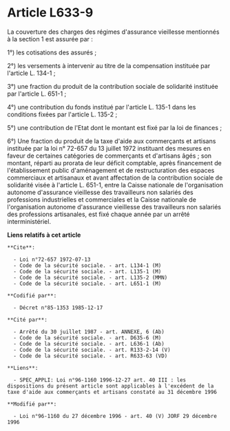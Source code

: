 # Article L633-9

La couverture des charges des régimes d'assurance vieillesse mentionnés à la section 1 est assurée par : 

1°) les cotisations des assurés ; 

2°) les versements à intervenir au titre de la compensation instituée par l'article L. 134-1 ; 

3°) une fraction du produit de la contribution sociale de solidarité instituée par l'article L. 651-1 ; 

4°) une contribution du fonds institué par l'article L. 135-1 dans les conditions fixées par l'article L. 135-2 ;

5°) une contribution de l'Etat dont le montant est fixé par la loi de finances ;

6°) Une fraction du produit de la taxe d'aide aux commerçants et artisans instituée par la loi n° 72-657 du 13 juillet 1972
instituant des mesures en faveur de certaines catégories de commerçants et d'artisans âgés ; son montant, réparti au prorata
de leur déficit comptable, après financement de l'établissement public d'aménagement et de restructuration des espaces
commerciaux et artisanaux et avant affectation de la contribution sociale de solidarité visée à l'article L. 651-1, entre la
Caisse nationale de l'organisation autonome d'assurance vieillesse des travailleurs non salariés des professions
industrielles et commerciales et la Caisse nationale de l'organisation autonome d'assurance vieillesse des travailleurs non
salariés des professions artisanales, est fixé chaque année par un arrêté interministériel.

**Liens relatifs à cet article**

	**Cite**:

	  - Loi n°72-657 1972-07-13
	  - Code de la sécurité sociale. - art. L134-1 (M)
	  - Code de la sécurité sociale. - art. L135-1 (M)
	  - Code de la sécurité sociale. - art. L135-2 (MMN)
	  - Code de la sécurité sociale. - art. L651-1 (M)

	**Codifié par**:

	  - Décret n°85-1353 1985-12-17

	**Cité par**:

	  - Arrêté du 30 juillet 1987 - art. ANNEXE, 6 (Ab)
	  - Code de la sécurité sociale. - art. D635-6 (M)
	  - Code de la sécurité sociale. - art. L636-1 (Ab)
	  - Code de la sécurité sociale. - art. R133-2-14 (V)
	  - Code de la sécurité sociale. - art. R633-63 (VD)

	**Liens**:

	  - SPEC_APPLI: Loi n°96-1160 1996-12-27 art. 40 III : les dispositions du présent article sont applicables à l'excédent de la taxe d'aide aux commerçants et artisans constaté au 31 décembre 1996

	**Modifié par**:

	  - Loi n°96-1160 du 27 décembre 1996 - art. 40 (V) JORF 29 décembre 1996
